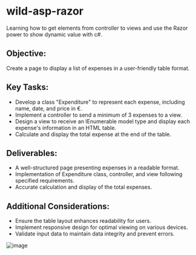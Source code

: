 # wild-asp-razor
Learning how to get elements from controller to views and use the Razor power to show dynamic value with c#.


## Objective:
Create a page to display a list of expenses in a user-friendly table format.

## Key Tasks:
- Develop a class "Expenditure" to represent each expense, including name, date, and price in €.
- Implement a controller to send a minimum of 3 expenses to a view.
- Design a view to receive an IEnumerable model type and display each expense's information in an HTML table.
- Calculate and display the total expense at the end of the table.

## Deliverables:
- A well-structured page presenting expenses in a readable format.
- Implementation of Expenditure class, controller, and view following specified requirements.
- Accurate calculation and display of the total expenses.

## Additional Considerations:
- Ensure the table layout enhances readability for users.
- Implement responsive design for optimal viewing on various devices.
- Validate input data to maintain data integrity and prevent errors.

![image](https://image.noelshack.com/fichiers/2024/21/2/1716306639-screenshot-2024-05-21-175026.png)
